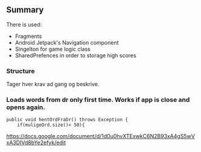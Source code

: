 ## Summary
There is used:
- Fragments
- Android Jetpack's Navigation component 
- Singelton for game logic class
- SharedPrefences in order to storage high scores

### Structure
Tager hver krav ad gang og beskrive. 


### Loads words from dr only first time. Works if app is close and opens again. 
    public void hentOrdFraDr() throws Exception {
        if(muligeOrd.size()< 50){


https://docs.google.com/document/d/1d0u0hvXTExwkC6N2B93xA4gS5wVxA3DIVd8bYe2efyk/edit